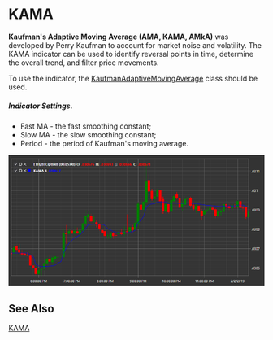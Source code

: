 # KAMA

**Kaufman's Adaptive Moving Average (AMA, KAMA, AMkA)** was developed by Perry Kaufman to account for market noise and volatility. The KAMA indicator can be used to identify reversal points in time, determine the overall trend, and filter price movements.

To use the indicator, the [KaufmanAdaptiveMovingAverage](xref:StockSharp.Algo.Indicators.KaufmanAdaptiveMovingAverage) class should be used.

##### Indicator Settings.

- Fast MA - the fast smoothing constant;
- Slow MA - the slow smoothing constant;
- Period - the period of Kaufman's moving average.

![IndicatorKaufmanAdaptiveMovingAverage](../../../../images/indicatorkaufmanadaptivemovingaverage.png)

## See Also

[KAMA]()
